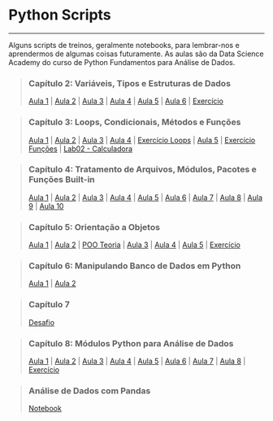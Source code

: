 # Python Scripts

---

Alguns scripts de treinos, geralmente notebooks, para lembrar-nos e aprendermos de algumas coisas futuramente. As aulas são da Data Science Academy do curso de Python Fundamentos para Análise de Dados.


> ### Capítulo 2: Variáveis, Tipos e Estruturas de Dados  
>
> [Aula 1](https://github.com/barbosarafael/Aprendizado-Python/blob/master/Scripts_Aulas/Capitulo02/Aula1Cap2_DSA.ipynb) |
> [Aula 2](https://github.com/barbosarafael/Aprendizado-Python/blob/master/Scripts_Aulas/Capitulo02/Aula2Cap2_DSA.ipynb) |
> [Aula 3](https://github.com/barbosarafael/Aprendizado-Python/blob/master/Scripts_Aulas/Capitulo02/Aula3Cap2_DSA.ipynb) |
> [Aula 4](https://github.com/barbosarafael/Aprendizado-Python/blob/master/Scripts_Aulas/Capitulo02/Aula4Cap2_DSA.ipynb) |
> [Aula 5](https://github.com/barbosarafael/Aprendizado-Python/blob/master/Scripts_Aulas/Capitulo02/Aula5Cap2_DSA.ipynb) |
> [Aula 6](https://github.com/barbosarafael/Aprendizado-Python/blob/master/Scripts_Aulas/Capitulo02/Aula6Cap2.ipynb) |
> [Exercício](https://github.com/barbosarafael/Aprendizado-Python/blob/master/Scripts_Aulas/Capitulo02/ExerciciosCap02.ipynb)

> ### Capítulo 3: Loops, Condicionais, Métodos e Funções
>
> [Aula 1](https://github.com/barbosarafael/Aprendizado-Python/blob/master/Scripts_Aulas/Capitulo03/Aula1Cap3_DSA.ipynb) |
> [Aula 2](https://github.com/barbosarafael/Aprendizado-Python/blob/master/Scripts_Aulas/Capitulo03/Aula2Cap3_DSA.ipynb) |
> [Aula 3](https://github.com/barbosarafael/Aprendizado-Python/blob/master/Scripts_Aulas/Capitulo03/Aula3Cap3_DSA.ipynb) | 
> [Aula 4](https://github.com/barbosarafael/Aprendizado-Python/blob/master/Scripts_Aulas/Capitulo03/Aula4Cap3_DSA.ipynb) |
> [Exercício Loops](https://github.com/barbosarafael/Aprendizado-Python/blob/master/Scripts_Aulas/Capitulo03/ExerciciosCap03-Exercicios-Loops-Condiconais.ipynb) |
> [Aula 5](https://github.com/barbosarafael/Aprendizado-Python/blob/master/Scripts_Aulas/Capitulo03/Aula5Cap3_DSA.ipynb) |
> [Exercício Funções](https://github.com/barbosarafael/Aprendizado-Python/blob/master/Scripts_Aulas/Capitulo03/ExerciciosCap03-Exercicios-Funcoes.ipynb) |
> [Lab02 - Calculadora](https://github.com/barbosarafael/Aprendizado-Python/blob/master/Scripts_Aulas/Capitulo03/Lab02-Calculadora.ipynb)


> ### Capítulo 4: Tratamento de Arquivos, Módulos, Pacotes e Funções Built-in
>
> [Aula 1](https://github.com/barbosarafael/Aprendizado-Python/blob/master/Scripts_Aulas/Capitulo04/Aula1Cap4_DSA.ipynb) |
> [Aula 2](https://github.com/barbosarafael/Aprendizado-Python/blob/master/Scripts_Aulas/Capitulo04/Aula2Cap4_DSA.ipynb) |
> [Aula 3](https://github.com/barbosarafael/Aprendizado-Python/blob/master/Scripts_Aulas/Capitulo04/Aula3Cap4_DSA.ipynb) |
> [Aula 4](https://github.com/barbosarafael/Aprendizado-Python/blob/master/Scripts_Aulas/Capitulo04/Aula4Cap4_DSA.ipynb) |
> [Aula 5](https://github.com/barbosarafael/Aprendizado-Python/blob/master/Scripts_Aulas/Capitulo04/Aula5Cap4_DSA.ipynb) |
> [Aula 6](https://github.com/barbosarafael/Aprendizado-Python/blob/master/Scripts_Aulas/Capitulo04/Aula6Cap4_DSA.ipynb) |
> [Aula 7](https://github.com/barbosarafael/Aprendizado-Python/blob/master/Scripts_Aulas/Capitulo04/Aula7Cap4_DSA.ipynb) |
> [Aula 8](https://github.com/barbosarafael/Aprendizado-Python/blob/master/Scripts_Aulas/Capitulo04/Aula8Cap4_DSA.ipynb) |
> [Aula 9](https://github.com/barbosarafael/Aprendizado-Python/blob/master/Scripts_Aulas/Capitulo04/Aula9Cap4_DSA.ipynb) |
> [Aula 10](https://github.com/barbosarafael/Aprendizado-Python/blob/master/Scripts_Aulas/Capitulo04/Aula10Cap4_DSA.ipynb)


> ### Capítulo 5: Orientação a Objetos
>
> [Aula 1](https://github.com/barbosarafael/Aprendizado-Python/blob/master/Scripts_Aulas/Capitulo05/Aula1Cap5_DSA.ipynb) |
> [Aula 2](https://github.com/barbosarafael/Aprendizado-Python/blob/master/Scripts_Aulas/Capitulo05/Aula2Cap5_DSA.ipynb) |
> [POO Teoria](https://github.com/barbosarafael/Aprendizado-Python/blob/master/Scripts_Aulas/Capitulo05/POO_Teoria.txt) |
> [Aula 3](https://github.com/barbosarafael/Aprendizado-Python/blob/master/Scripts_Aulas/Capitulo05/Aula3Cap5_DSA.ipynb) |
> [Aula 4](https://github.com/barbosarafael/Aprendizado-Python/blob/master/Scripts_Aulas/Capitulo05/Aula4Cap5_DSA.ipynb) |
> [Aula 5](https://github.com/barbosarafael/Aprendizado-Python/blob/master/Scripts_Aulas/Capitulo05/Aula4Cap5_DSA.ipynb) |
> [Exercício](https://github.com/barbosarafael/Aprendizado-Python/blob/master/Scripts_Aulas/Capitulo05/ExerciciosCap05-Exercicios.ipynb)


> ### Capítulo 6: Manipulando Banco de Dados em Python
>
> [Aula 1](https://github.com/barbosarafael/Aprendizado-Python/blob/master/Scripts_Aulas/Capitulo06/Aula1Cap6_DSA.ipynb) |
> [Aula 2](https://github.com/barbosarafael/Aprendizado-Python/blob/master/Scripts_Aulas/Capitulo06/Aula2Cap6_DSA.ipynb)


> ### Capítulo 7
>
> [Desafio](https://github.com/barbosarafael/Aprendizado-Python/blob/master/Scripts_Aulas/Capitulo07/DesafioDSA.ipynb)


> ### Capítulo 8: Módulos Python para Análise de Dados
>
> [Aula 1](https://github.com/barbosarafael/Aprendizado-Python/blob/master/Scripts_Aulas/Capitulo08/Aula1Cap8_DSA.ipynb) |
> [Aula 2](https://github.com/barbosarafael/Aprendizado-Python/blob/master/Scripts_Aulas/Capitulo08/Aula2Cap8_DSA.ipynb) |
> [Aula 3](https://github.com/barbosarafael/Aprendizado-Python/blob/master/Scripts_Aulas/Capitulo08/Aula3Cap8_DSA.ipynb) |
> [Aula 4](https://github.com/barbosarafael/Aprendizado-Python/blob/master/Scripts_Aulas/Capitulo08/Aula4Cap8_DSA.ipynb) |
> [Aula 5](https://github.com/barbosarafael/Aprendizado-Python/blob/master/Scripts_Aulas/Capitulo08/Aula5Cap8_DSA.ipynb) |
> [Aula 6](https://github.com/barbosarafael/Aprendizado-Python/blob/master/Scripts_Aulas/Capitulo08/Aula6Cap8_DSA.ipynb) |
> [Aula 7](https://github.com/barbosarafael/Aprendizado-Python/blob/master/Scripts_Aulas/Capitulo08/Aula7Cap8_DSA.ipynb) |
> [Aula 8](https://github.com/barbosarafael/Aprendizado-Python/blob/master/Scripts_Aulas/Capitulo08/Aula8Cap8_DSA.ipynb) |
> [Exercício](https://github.com/barbosarafael/Aprendizado-Python/blob/master/Scripts_Aulas/Capitulo08/Exercicios.ipynb)


> ### Análise de Dados com Pandas
> 
> [Notebook](https://github.com/barbosarafael/Aprendizado-Python/blob/master/Pandas_Aprendizado/Tutorial_Pandas.ipynb)
